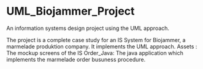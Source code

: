 # UML_Biojammer_Project
An information systems design project using the UML approach.


The project is a complete case study for an IS System for Biojammer, a marmelade produktion company. It implements the UML approach.
Assets    : The mockup screens of the IS
Order_Java: The java application which implements the marmelade order busuness procedure.
